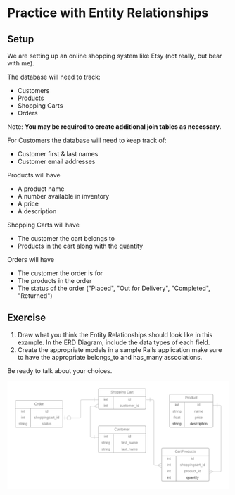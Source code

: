 # Practice with Entity Relationships

## Setup

We are setting up an online shopping system like Etsy (not really, but bear with me).  


The database will need to track:
- Customers
- Products
- Shopping Carts
- Orders

Note:  **You may be required to create additional join tables as necessary.**

For Customers the database will need to keep track of:
-  Customer first & last names
-  Customer email addresses

Products will have
-  A product name
-  A number available in inventory
-  A price
-  A description

Shopping Carts will have
- The customer the cart belongs to
- Products in the cart along with the quantity

Orders will have
- The customer the order is for
- The products in the order
- The status of the order ("Placed", "Out for Delivery", "Completed", "Returned")


## Exercise
1. Draw what you think the Entity Relationships should look like in this example.  In the ERD Diagram, include the data types of each field.
2. Create the appropriate models in a sample Rails application make sure to have the appropriate belongs_to and has_many associations.

Be ready to talk about your choices.

![ERD Practice Image](https://github.com/kseastman/textbook-curriculum/blob/master/08-rails/exercises/ERD_Practice_4_03_2018.png)
